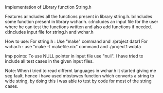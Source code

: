 Implementation of Library function String.h

Features
a:Includes all the functions present in library string.h.
b:Includes some function present in library wchar.h.
c:Includes an input file for the user where he can test the functions written and also add functions if needed.
d:Includes input file for string.h and wchar.h

How to use:
For string.h : Use "make" command and ./project data1
For wchar.h : use "make -f makefile.nix" command and ./project1 wdata
  
Imp points:
To use NULL pointer in input file use "null".
I have tried to include all test cases in the given input files.

Note:
When i tried to read differnt languages in wchar.h it started giving me seg fault, hence i have used mbstowcs function which converts a string to wide string, by doing this i was able to test by code for most of the string cases. 

